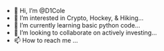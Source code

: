 - 👋 Hi, I’m @D1Cole
- 👀 I’m interested in Crypto, Hockey, & Hiking...
- 🌱 I’m currently learning basic python code...
- 💞️ I’m looking to collaborate on actively investing...
- 📫 How to reach me ...

<!---
D1Cole/D1Cole is a ✨ special ✨ repository because its `README.md` (this file) appears on your GitHub profile.
You can click the Preview link to take a look at your changes.
--->
